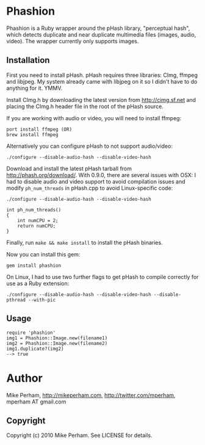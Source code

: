 Phashion
===========

Phashion is a Ruby wrapper around the pHash library, "perceptual hash", which detects duplicate
and near duplicate multimedia files (images, audio, video).  The wrapper currently only supports images.

Installation
-------------

First you need to install pHash.  pHash requires three libraries: CImg, ffmpeg and libjpeg.  My system already came with libjpeg on it so I didn't have to do anything for it.  YMMV.

Install CImg.h by downloading the latest version from http://cimg.sf.net and placing the CImg.h header file in the root of the pHash source.

If you are working with audio or video, you will need to install ffmpeg:

    port install ffmpeg (OR)
    brew install ffmpeg

Alternatively you can configure pHash to not support audio/video:

    ./configure --disable-audio-hash --disable-video-hash

Download and install the latest pHash tarball from http://phash.org/download/.  With 0.9.0, there are several issues with OSX: I had to disable audio and video support to avoid compilation issues and modify `ph_num_threads` in pHash.cpp to avoid Linux-specific code:

    ./configure --disable-audio-hash --disable-video-hash
    
    int ph_num_threads()
    {
    	int numCPU = 2;
    	return numCPU;
    }

Finally, run `make && make install` to install the pHash binaries.

Now you can install this gem:

    gem install phashion

On Linux, I had to use two further flags to get pHash to compile correctly for use as a Ruby extension:

    ./configure --disable-audio-hash --disable-video-hash --disable-pthread --with-pic

Usage
---------

    require 'phashion'
    img1 = Phashion::Image.new(filename1)
    img2 = Phashion::Image.new(filename2)
    img1.duplicate?(img2)
    --> true

Author
==========

Mike Perham, http://mikeperham.com, http://twitter.com/mperham, mperham AT gmail.com

Copyright
----------

Copyright (c) 2010 Mike Perham. See LICENSE for details.
